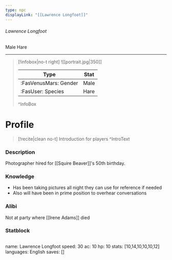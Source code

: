 ```yaml
---
type: npc
displayLink: "[[Lawrence Longfoot]]"
---
```


###### Lawrence Longfoot
<span class="sub2">Male Hare </span>
___

> [!infobox|no-t right]
> ![[portrait.jpg|350]]
>
> | Type | Stat |
> | ---- | ---- |
> | :FasVenusMars: Gender | Male |
> | :FasUser: Species | Hare |
>^InfoBox

# Profile

> [!recite|clean no-t]
>	Introduction for players
>^IntroText

### Description
Photographer hired for [[Squire Beaver]]'s 50th birthday.


### Knowledge
- Has been taking pictures all night they can use for reference if needed
- Also will have been in prime position to overhear conversations

### Alibi 
Not at party where [[Irene Adams]] died

### Statblock
>```statblock
name: Lawrence Longfoot
speed: 30
ac: 10
hp: 10
stats: [10,14,10,10,10,12]
languages: English
saves: []